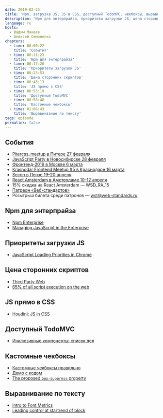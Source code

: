 ```yaml
---
date: 2019-02-25
title: 'Npm, загрузка JS, JS в CSS, доступный TodoMVC, чекбоксы, выравнивание по тексту'
description: 'Npm для энтерпрайза, приоритеты загрузки JS, цена сторонних скриптов, JS прямо в CSS, доступный TodoMVC, кастомные чекбоксы, выравнивание по тексту.'
language: ru
hosts:
  - Вадим Макеев
  - Алексей Симоненко
chapters:
  - time: 00:00:22
    title: 'События'
  - time: 00:11:23
    title: 'Npm для энтерпрайза'
  - time: 00:17:20
    title: 'Приоритеты загрузки JS'
  - time: 00:23:53
    title: 'Цена сторонних скриптов'
  - time: 00:43:13
    title: 'JS прямо в CSS'
  - time: 00:53:19
    title: 'Доступный TodoMVC'
  - time: 00:58:48
    title: 'Кастомные чекбоксы'
  - time: 01:06:43
    title: 'Выравнивание по тексту'
tags: episode
permalink: false
---
```


## События

- [Pitercss_meetup в Питере 27 февраля](https://medium.com/p/c80ba28e397e)
- [JavaScript Party в Новосибирске 28 февраля](https://events.yandex.ru/events/meetings/28-02-2019/)
- [Фронтенд-2019 в Москве 6 марта](https://leader-id.ru/event/16268/)
- [Krasnodar Frontend Meetup #5 в Краснодаре 16 марта](https://krddevdays.timepad.ru/event/901953/)
- [Secon в Пензе 19–20 апреля](https://2019.secon.ru/)
- [React Amsterdam в Амстердаме 10–12 апреля](https://react.amsterdam/)
- 15% скидка на React Amsterdam — WSD_RA_15
- [Патреон «Веб-стандартов»](https://www.patreon.com/webstandards_ru)
- Розыгрыш билета среди патронов — wst@web-standards.ru

## Npm для энтерпрайза

- [Npm Enterprise](https://www.npmjs.com/products/enterprise)
- [Managing JavaScript in the Enterprise](https://blog.npmjs.org/post/182958759735/managing-javascript-in-the-enterprise)

## Приоритеты загрузки JS

- [JavaScript Loading Priorities in Chrome](https://addyosmani.com/blog/script-priorities/)

## Цена сторонних скриптов

- [Third Party Web](https://github.com/patrickhulce/third-party-web)
- [65% of all script execution on the web](https://twitter.com/patrickhulce/status/1093961183562997760)

## JS прямо в CSS

- [Houdini: JS in CSS](https://css-houdini.rocks/js-in-css/)

## Доступный TodoMVC

- [Инклюзивные компоненты: список дел](https://medium.com/p/40a324436b3e)

## Кастомные чекбоксы

- [Кастомные чекбоксы правильно](https://youtu.be/E6kLaaQFctU)
- [Демо с кодом](https://glitch.com/edit/#!/14-pepelsbey)
- [The proposed `box-suppress` property](https://rachelandrew.co.uk/archives/2016/07/22/the-proposed-box-suppress-property/)

## Выравнивание по тексту

- [Intro to Font Metrics](http://westonthayer.com/writing/intro-to-font-metrics/)
- [Leading control at start/end of block](https://github.com/w3c/csswg-drafts/issues/3240)
